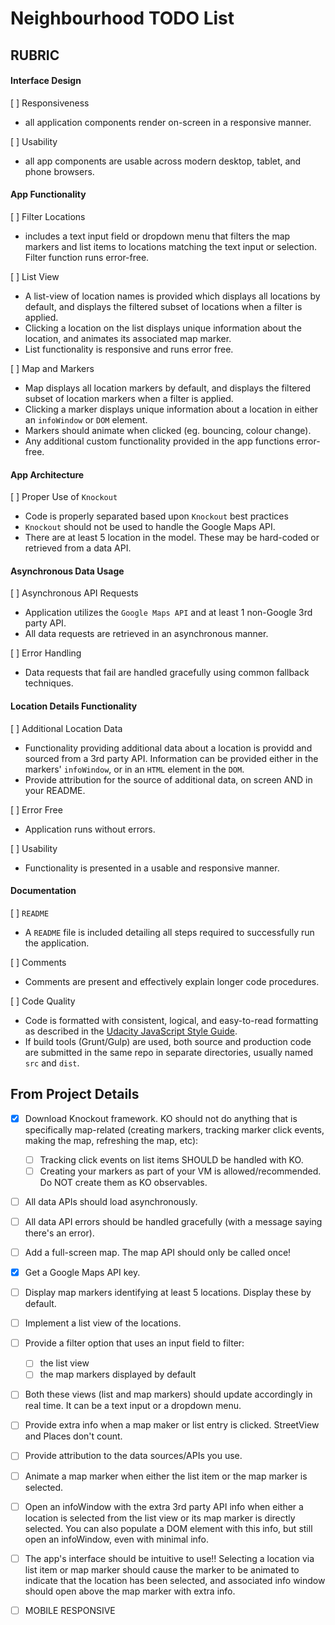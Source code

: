 # Neighbourhood TODO List

## RUBRIC
#### Interface Design
[ ] Responsiveness
  - all application components render on-screen in a responsive manner.

[ ] Usability
  - all app components are usable across modern desktop, tablet, and phone browsers.

#### App Functionality
[ ] Filter Locations
  - includes a text input field or dropdown menu that filters the map markers and list items to locations matching the text input or selection. Filter function runs error-free.

[ ] List View
  - A list-view of location names is provided which displays all locations by default, and displays the filtered subset of locations when a filter is applied.
  - Clicking a location on the list displays unique information about the location, and animates its associated map marker.
  - List functionality is responsive and runs error free.

[ ] Map and Markers
  - Map displays all location markers by default, and displays the filtered subset of location markers when a filter is applied.
  - Clicking a marker displays unique information about a location in either an `infoWindow` or `DOM` element.
  - Markers should animate when clicked (eg. bouncing, colour change).
  - Any additional custom functionality provided in the app functions error-free.

#### App Architecture
[ ] Proper Use of `Knockout`
  - Code is properly separated based upon `Knockout` best practices
  - `Knockout` should not be used to handle the Google Maps API.
  - There are at least 5 location in the model. These may be hard-coded or retrieved from a data API.

#### Asynchronous Data Usage
[ ] Asynchronous API Requests
  - Application utilizes the `Google Maps API` and at least 1 non-Google 3rd party API.
  - All data requests are retrieved in an asynchronous manner.

[ ] Error Handling
  - Data requests that fail are handled gracefully using common fallback techniques.

#### Location Details Functionality
[ ] Additional Location Data
  - Functionality providing additional data about a location is providd and sourced from a 3rd party API. Information can be provided either in the markers' `infoWindow`, or in an `HTML` element in the `DOM`.
  - Provide attribution for the source of additional data, on screen AND in your README.

[ ] Error Free
  - Application runs without errors.

[ ] Usability
  - Functionality is presented in a usable and responsive manner.

#### Documentation
[ ] `README`
  - A `README` file is included detailing all steps required to successfully run the application.

[ ] Comments
  - Comments are present and effectively explain longer code procedures.

[ ] Code Quality
  - Code is formatted with consistent, logical, and easy-to-read formatting as described in the [Udacity JavaScript Style Guide](http://udacity.github.io/frontend-nanodegree-styleguide/javascript.html).
  - If build tools (Grunt/Gulp) are used, both source and production code are submitted in the same repo in separate directories, usually named `src` and `dist`.


## From Project Details

- [x] Download Knockout framework.
  KO should not do anything that is specifically map-related (creating markers, tracking marker click events, making the map, refreshing the map, etc):
  - [ ] Tracking click events on list items SHOULD be handled with KO.
  - [ ] Creating your markers as part of your VM is allowed/recommended. Do NOT create them as KO observables.

- [ ] All data APIs should load asynchronously.
- [ ] All data API errors should be handled gracefully (with a message saying there's an error).
- [ ] Add a full-screen map.  The map API should only be called once!
- [x] Get a Google Maps API key.
- [ ] Display map markers identifying at least 5 locations. Display these by default.
- [ ] Implement a list view of the locations.
- [ ] Provide a filter option that uses an input field to filter:
  - [ ] the list view
  - [ ] the map markers displayed by default
- [ ] Both these views (list and map markers) should update accordingly in real time. It can be a text input or a dropdown menu.
- [ ] Provide extra info when a map maker or list entry is clicked. StreetView and Places don't count.
- [ ] Provide attribution to the data sources/APIs you use.
- [ ] Animate a map marker when either the list item or the map marker is selected.
- [ ] Open an infoWindow with the extra 3rd party API info when either a location is selected from the list view or its map marker is directly selected. You can also populate a DOM element with this info, but still open an infoWindow, even with minimal info.
- [ ] The app's interface should be intuitive to use!! Selecting a location via list item or map marker should cause the marker to be animated to indicate that the location has been selected, and associated info window should open above the map marker with extra info.
- [ ] MOBILE RESPONSIVE

